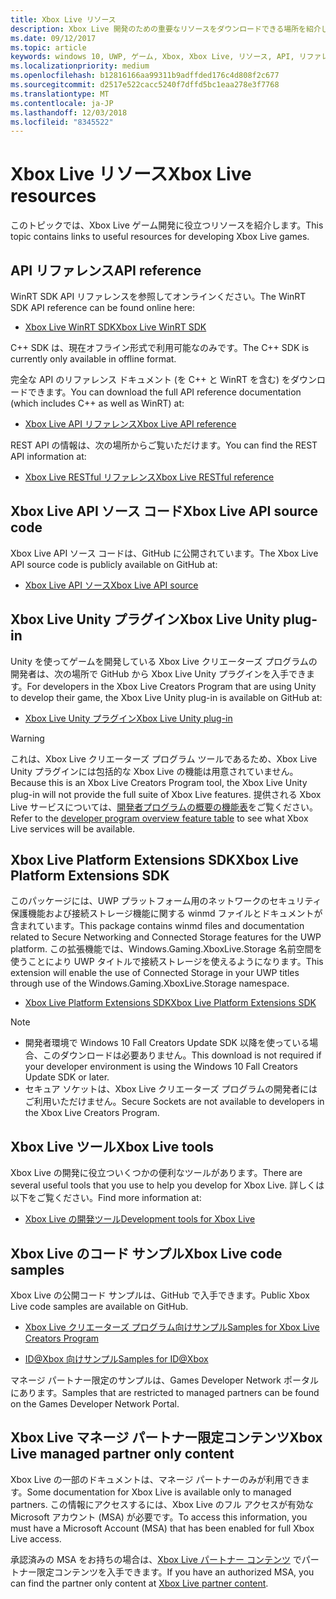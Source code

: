 ```yaml
---
title: Xbox Live リソース
description: Xbox Live 開発のための重要なリソースをダウンロードできる場所を紹介します。
ms.date: 09/12/2017
ms.topic: article
keywords: windows 10, UWP, ゲーム, Xbox, Xbox Live, リソース, API, リファレンス
ms.localizationpriority: medium
ms.openlocfilehash: b12816166aa99311b9adffded176c4d808f2c677
ms.sourcegitcommit: d2517e522cacc5240f7dffd5bc1eaa278e3f7768
ms.translationtype: MT
ms.contentlocale: ja-JP
ms.lasthandoff: 12/03/2018
ms.locfileid: "8345522"
---
```

# <a name="xbox-live-resources"></a><span data-ttu-id="ce505-104">Xbox Live リソース</span><span class="sxs-lookup"><span data-stu-id="ce505-104">Xbox Live resources</span></span>

<span data-ttu-id="ce505-105">このトピックでは、Xbox Live ゲーム開発に役立つリソースを紹介します。</span><span class="sxs-lookup"><span data-stu-id="ce505-105">This topic contains links to useful resources for developing Xbox Live games.</span></span>

## <a name="api-reference"></a><span data-ttu-id="ce505-106">API リファレンス</span><span class="sxs-lookup"><span data-stu-id="ce505-106">API reference</span></span>

<span data-ttu-id="ce505-107">WinRT SDK API リファレンスを参照してオンラインください。</span><span class="sxs-lookup"><span data-stu-id="ce505-107">The WinRT SDK API reference can be found online here:</span></span>

* [<span data-ttu-id="ce505-108">Xbox Live WinRT SDK</span><span class="sxs-lookup"><span data-stu-id="ce505-108">Xbox Live WinRT SDK</span></span>](https://docs.microsoft.com/en-us/dotnet/api/?view=xboxlive-dotnet-2017.11.20171204.01)

<span data-ttu-id="ce505-109">C++ SDK は、現在オフライン形式で利用可能なのみです。</span><span class="sxs-lookup"><span data-stu-id="ce505-109">The C++ SDK is currently only available in offline format.</span></span>

<span data-ttu-id="ce505-110">完全な API のリファレンス ドキュメント (を C++ と WinRT を含む) をダウンロードできます。</span><span class="sxs-lookup"><span data-stu-id="ce505-110">You can download the full API reference documentation (which includes C++ as well as WinRT) at:</span></span>

* [<span data-ttu-id="ce505-111">Xbox Live API リファレンス</span><span class="sxs-lookup"><span data-stu-id="ce505-111">Xbox Live API reference</span></span>](https://aka.ms/xboxliveuwpdocs)

<span data-ttu-id="ce505-112">REST API の情報は、次の場所からご覧いただけます。</span><span class="sxs-lookup"><span data-stu-id="ce505-112">You can find the REST API information at:</span></span>

* [<span data-ttu-id="ce505-113">Xbox Live RESTful リファレンス</span><span class="sxs-lookup"><span data-stu-id="ce505-113">Xbox Live RESTful reference</span></span>](xbox-live-rest/atoc-xboxlivews-reference.md)


## <a name="xbox-live-api-source-code"></a><span data-ttu-id="ce505-114">Xbox Live API ソース コード</span><span class="sxs-lookup"><span data-stu-id="ce505-114">Xbox Live API source code</span></span>

<span data-ttu-id="ce505-115">Xbox Live API ソース コードは、GitHub に公開されています。</span><span class="sxs-lookup"><span data-stu-id="ce505-115">The Xbox Live API source code is publicly available on GitHub at:</span></span>

* [<span data-ttu-id="ce505-116">Xbox Live API ソース</span><span class="sxs-lookup"><span data-stu-id="ce505-116">Xbox Live API source</span></span>](https://github.com/Microsoft/xbox-live-api)

## <a name="xbox-live-unity-plug-in"></a><span data-ttu-id="ce505-117">Xbox Live Unity プラグイン</span><span class="sxs-lookup"><span data-stu-id="ce505-117">Xbox Live Unity plug-in</span></span>

<span data-ttu-id="ce505-118">Unity を使ってゲームを開発している Xbox Live クリエーターズ プログラムの開発者は、次の場所で GitHub から Xbox Live Unity プラグインを入手できます。</span><span class="sxs-lookup"><span data-stu-id="ce505-118">For developers in the Xbox Live Creators Program that are using Unity to develop their game, the Xbox Live Unity plug-in is available on GitHub at:</span></span>

* [<span data-ttu-id="ce505-119">Xbox Live Unity プラグイン</span><span class="sxs-lookup"><span data-stu-id="ce505-119">Xbox Live Unity plug-in</span></span>](https://github.com/Microsoft/xbox-live-unity-plugin)

> [!WARNING]
> <span data-ttu-id="ce505-120">これは、Xbox Live クリエーターズ プログラム ツールであるため、Xbox Live Unity プラグインには包括的な Xbox Live の機能は用意されていません。</span><span class="sxs-lookup"><span data-stu-id="ce505-120">Because this is an Xbox Live Creators Program tool, the Xbox Live Unity plug-in will not provide the full suite of Xbox Live features.</span></span> <span data-ttu-id="ce505-121">提供される Xbox Live サービスについては、[開発者プログラムの概要の機能表](developer-program-overview.md#feature-table)をご覧ください。</span><span class="sxs-lookup"><span data-stu-id="ce505-121">Refer to the [developer program overview feature table](developer-program-overview.md#feature-table) to see what Xbox Live services will be available.</span></span>

## <a name="xbox-live-platform-extensions-sdk"></a><span data-ttu-id="ce505-122">Xbox Live Platform Extensions SDK</span><span class="sxs-lookup"><span data-stu-id="ce505-122">Xbox Live Platform Extensions SDK</span></span>

<span data-ttu-id="ce505-123">このパッケージには、UWP プラットフォーム用のネットワークのセキュリティ保護機能および接続ストレージ機能に関する winmd ファイルとドキュメントが含まれています。</span><span class="sxs-lookup"><span data-stu-id="ce505-123">This package contains winmd files and documentation related to Secure Networking and Connected Storage features for the UWP platform.</span></span> <span data-ttu-id="ce505-124">この拡張機能では、Windows.Gaming.XboxLive.Storage 名前空間を使うことにより UWP タイトルで接続ストレージを使えるようになります。</span><span class="sxs-lookup"><span data-stu-id="ce505-124">This extension will enable the use of Connected Storage in your UWP titles through use of the Windows.Gaming.XboxLive.Storage namespace.</span></span>

* [<span data-ttu-id="ce505-125">Xbox Live Platform Extensions SDK</span><span class="sxs-lookup"><span data-stu-id="ce505-125">Xbox Live Platform Extensions SDK</span></span>](http://aka.ms/xblextsdk)

> [!NOTE]
> - <span data-ttu-id="ce505-126">開発者環境で Windows 10 Fall Creators Update SDK 以降を使っている場合、このダウンロードは必要ありません。</span><span class="sxs-lookup"><span data-stu-id="ce505-126">This download is not required if your developer environment is using the Windows 10 Fall Creators Update SDK or later.</span></span>
> - <span data-ttu-id="ce505-127">セキュア ソケットは、Xbox Live クリエーターズ プログラムの開発者にはご利用いただけません。</span><span class="sxs-lookup"><span data-stu-id="ce505-127">Secure Sockets are not available to developers in the Xbox Live Creators Program.</span></span>

## <a name="xbox-live-tools"></a><span data-ttu-id="ce505-128">Xbox Live ツール</span><span class="sxs-lookup"><span data-stu-id="ce505-128">Xbox Live tools</span></span>

<span data-ttu-id="ce505-129">Xbox Live の開発に役立ついくつかの便利なツールがあります。</span><span class="sxs-lookup"><span data-stu-id="ce505-129">There are several useful tools that you use to help you develop for Xbox Live.</span></span> <span data-ttu-id="ce505-130">詳しくは以下をご覧ください。</span><span class="sxs-lookup"><span data-stu-id="ce505-130">Find more information at:</span></span>

* [<span data-ttu-id="ce505-131">Xbox Live の開発ツール</span><span class="sxs-lookup"><span data-stu-id="ce505-131">Development tools for Xbox Live</span></span>](tools/tools.md)

## <a name="xbox-live-code-samples"></a><span data-ttu-id="ce505-132">Xbox Live のコード サンプル</span><span class="sxs-lookup"><span data-stu-id="ce505-132">Xbox Live code samples</span></span>

<span data-ttu-id="ce505-133">Xbox Live の公開コード サンプルは、GitHub で入手できます。</span><span class="sxs-lookup"><span data-stu-id="ce505-133">Public Xbox Live code samples are available on GitHub.</span></span>

* [<span data-ttu-id="ce505-134">Xbox Live クリエーターズ プログラム向けサンプル</span><span class="sxs-lookup"><span data-stu-id="ce505-134">Samples for Xbox Live Creators Program</span></span>](https://github.com/Microsoft/xbox-live-samples/tree/master/Samples/CreatorsSDK)

* [<span data-ttu-id="ce505-135">ID@Xbox 向けサンプル</span><span class="sxs-lookup"><span data-stu-id="ce505-135">Samples for ID@Xbox</span></span>](https://github.com/Microsoft/xbox-live-samples/tree/master/Samples/ID%40XboxSDK)

<span data-ttu-id="ce505-136">マネージ パートナー限定のサンプルは、Games Developer Network ポータルにあります。</span><span class="sxs-lookup"><span data-stu-id="ce505-136">Samples that are restricted to managed partners can be found on the Games Developer Network Portal.</span></span>

## <a name="xbox-live-managed-partner-only-content"></a><span data-ttu-id="ce505-137">Xbox Live マネージ パートナー限定コンテンツ</span><span class="sxs-lookup"><span data-stu-id="ce505-137">Xbox Live managed partner only content</span></span>

<span data-ttu-id="ce505-138">Xbox Live の一部のドキュメントは、マネージ パートナーのみが利用できます。</span><span class="sxs-lookup"><span data-stu-id="ce505-138">Some documentation for Xbox Live is available only to managed partners.</span></span> <span data-ttu-id="ce505-139">この情報にアクセスするには、Xbox Live のフル アクセスが有効な Microsoft アカウント (MSA) が必要です。</span><span class="sxs-lookup"><span data-stu-id="ce505-139">To access this information, you must have a Microsoft Account (MSA) that has been enabled for full Xbox Live access.</span></span>

<span data-ttu-id="ce505-140">承認済みの MSA をお持ちの場合は、[Xbox Live パートナー コンテンツ](https://developer.microsoft.com/en-us/games/xbox/docs/xboxlive/xbox-live-partners/partner-content) でパートナー限定コンテンツを入手できます。</span><span class="sxs-lookup"><span data-stu-id="ce505-140">If you have an authorized MSA, you can find the partner only content at [Xbox Live partner content](https://developer.microsoft.com/en-us/games/xbox/docs/xboxlive/xbox-live-partners/partner-content).</span></span>
